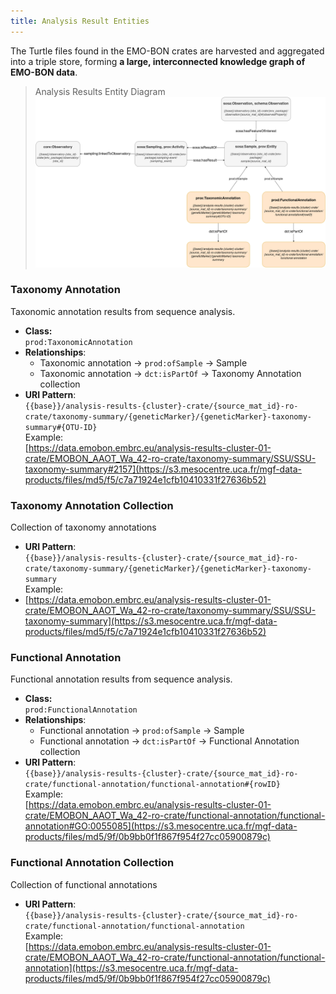 ```yaml
---
title: Analysis Result Entities
---
```


The Turtle files found in the EMO-BON crates are harvested and aggregated into a triple store, forming **a large, interconnected knowledge graph of EMO-BON data**.

> Analysis Results Entity Diagram
> ![Analysis Results Entity relationships diagram](../assets/analysis-results-entity-relations-diagram.png)


### Taxonomy Annotation

Taxonomic annotation results from sequence analysis.

- **Class:**  
`prod:TaxonomicAnnotation`
- **Relationships**:
  - Taxonomic annotation → `prod:ofSample` → Sample
  - Taxonomic annotation → `dct:isPartOf` → Taxonomy Annotation collection
- **URI Pattern**:  
`{{base}}/analysis-results-{cluster}-crate/{source_mat_id}-ro-crate/taxonomy-summary/{geneticMarker}/{geneticMarker}-taxonomy-summary#{OTU-ID}`  
Example:  
[https://data.emobon.embrc.eu/analysis-results-cluster-01-crate/EMOBON_AAOT_Wa_42-ro-crate/taxonomy-summary/SSU/SSU-taxonomy-summary#2157](https://s3.mesocentre.uca.fr/mgf-data-products/files/md5/f5/c7a71924e1cfb10410331f27636b52)

### Taxonomy Annotation Collection

Collection of taxonomy annotations

- **URI Pattern**:  
`{{base}}/analysis-results-{cluster}-crate/{source_mat_id}-ro-crate/taxonomy-summary/{geneticMarker}/{geneticMarker}-taxonomy-summary`  
Example:  
- [https://data.emobon.embrc.eu/analysis-results-cluster-01-crate/EMOBON_AAOT_Wa_42-ro-crate/taxonomy-summary/SSU/SSU-taxonomy-summary](https://s3.mesocentre.uca.fr/mgf-data-products/files/md5/f5/c7a71924e1cfb10410331f27636b52)


### Functional Annotation

Functional annotation results from sequence analysis.

- **Class:**  
`prod:FunctionalAnnotation` 
- **Relationships**:
  - Functional annotation → `prod:ofSample` → Sample
  - Functional annotation → `dct:isPartOf` → Functional Annotation collection
- **URI Pattern**:  
`{{base}}/analysis-results-{cluster}-crate/{source_mat_id}-ro-crate/functional-annotation/functional-annotation#{rowID}`  
Example:  
[https://data.emobon.embrc.eu/analysis-results-cluster-01-crate/EMOBON_AAOT_Wa_42-ro-crate/functional-annotation/functional-annotation#GO:0055085](https://s3.mesocentre.uca.fr/mgf-data-products/files/md5/9f/0b9bb0f1f867f954f27cc05900879c)


### Functional Annotation Collection

Collection of functional annotations

- **URI Pattern**:  
`{{base}}/analysis-results-{cluster}-crate/{source_mat_id}-ro-crate/functional-annotation/functional-annotation`  
Example:  
[https://data.emobon.embrc.eu/analysis-results-cluster-01-crate/EMOBON_AAOT_Wa_42-ro-crate/functional-annotation/functional-annotation](https://s3.mesocentre.uca.fr/mgf-data-products/files/md5/9f/0b9bb0f1f867f954f27cc05900879c)
